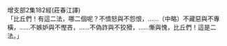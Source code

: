 增支部2集182經(莊春江譯)  
「比丘們！有這二法，哪二個呢？不憤怒與不怨恨，……（中略）不藏惡與不專橫，……不嫉妒與不慳吝，……不偽詐與不狡猾，……慚與愧，比丘們！這是二法。」  
  
  
